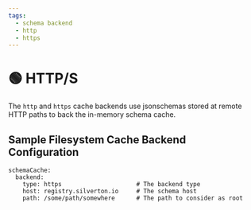 ```yaml
---
tags:
  - schema backend
  - http
  - https
---
```


# 🟢 HTTP/S

The `http` and `https` cache backends use jsonschemas stored at remote HTTP paths to back the in-memory schema cache.

## Sample Filesystem Cache Backend Configuration

```
schemaCache:
  backend:
    type: https                     # The backend type
    host: registry.silverton.io     # The schema host
    path: /some/path/somewhere      # The path to consider as root
```
